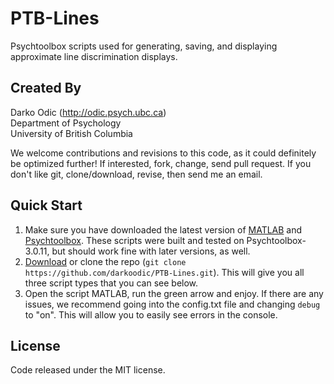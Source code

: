 # PTB-Lines
Psychtoolbox scripts used for generating, saving, and displaying approximate line discrimination displays.

## Created By
Darko Odic (http://odic.psych.ubc.ca) <br />
Department of Psychology <br />
University of British Columbia <br />

We welcome contributions and revisions to this code, as it could definitely be optimized further! If interested, fork, change, send pull request. If you don't like git, clone/download, revise, then send me an email.

## Quick Start

1. Make sure you have downloaded the latest version of <a href="http://www.mathworks.com/products/matlab/">MATLAB</a> and <a href="http://psychtoolbox.org/">Psychtoolbox</a>. These scripts were built and tested on Psychtoolbox-3.0.11, but should work fine with later versions, as well. 
2. <a href="https://github.com/darkoodic/PTB-Lines/archive/master.zip">Download</a> or clone the repo (`git clone https://github.com/darkoodic/PTB-Lines.git`). This will give you all three script types that you can see below.
3. Open the script MATLAB, run the green arrow and enjoy. If there are any issues, we recommend going into the config.txt file and changing `debug` to "on". This will allow you to easily see errors in the console. 

## License
Code released under the MIT license.